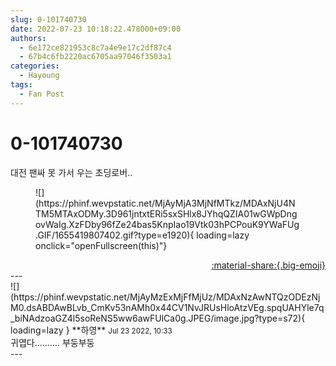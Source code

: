 ```yaml
---
slug: 0-101740730
date: 2022-07-23 10:18:22.478000+09:00
authors:
  - 6e172ce821953c8c7a4e9e17c2df87c4
  - 67b4c6fb2220ac6705aa97046f3503a1
categories:
  - Hayoung
tags:
  - Fan Post
---
```


# 0-101740730

<div class="post-container" markdown="1">
<div class="content-container md-sidebar__scrollwrap" markdown="1">

대전 팬싸 못 가서 우는 초딩로버..
<figure markdown="1">
![](https://phinf.wevpstatic.net/MjAyMjA3MjNfMTkz/MDAxNjU4NTM5MTAxODMy.3D961jntxtERi5sxSHlx8JYhqQZIA01wGWpDngovWaIg.XzFDby96fZe24bas5KnpIao19Vtk03hPCPouK9YWaFUg.GIF/1655419807402.gif?type=e1920){ loading=lazy onclick="openFullscreen(this)"}
</figure>


</div>
</div>

<div style="text-align: right;" markdown="1">
<a href="https://weverse.io/fromis9/fanpost/0-101740730" style="text-align: right;">:material-share:{.big-emoji}</a>
</div>
---

<div class="comments-container md-sidebar__scrollwrap" markdown="1">
<div class="comment" markdown="1">
<div class='id-container' markdown="1">
![](https://phinf.wevpstatic.net/MjAyMzExMjFfMjUz/MDAxNzAwNTQzODEzNjM0.dsABDAwBLvb_CmKv53nAMh0x44CV1NvJRUsHloAtzVEg.spqUAHYle7q_biNAdzoaGZ4l5soReNS5ww6awFUlCa0g.JPEG/image.jpg?type=s72){ loading=lazy }
**<span class="artist">하영</span>** <small>Jul 23 2022, 10:33</small><br>
</div>
<div class='comment-body' markdown="1">
귀엽다………. 부둥부둥
</div>
</div>
</div>
---
